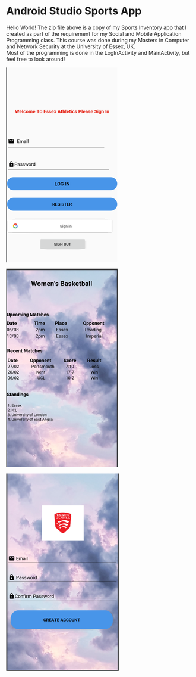 # Android Studio Sports App
Hello World! 
The zip file above is a copy of my Sports Inventory app
that I created as part of the requirement for my Social and Mobile Application Programming class. 
This course was done during my Masters in Computer and Network Security at the University of Essex, UK.  
Most of the programming is done in the LogInActivity and MainActivity, but feel free to look around! 

![alt text](https://github.com/ormond5/Android-Studio-Sports-App/blob/master/Main/Layouts/Design/LogIn.PNG)

![alt text](https://github.com/ormond5/Android-Studio-Sports-App/blob/master/Main/Layouts/Design/Sports%20Activity_template.PNG)

![alt text](https://github.com/ormond5/Android-Studio-Sports-App/blob/master/Main/Layouts/Design/register_activity.PNG)
